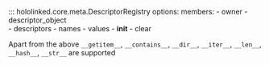 

::: hololinked.core.meta.DescriptorRegistry
    options:
        members:
            - owner
            - descriptor_object           
            - descriptors
            - names
            - values
            - __init__
            - clear
       
Apart from the above `__getitem__`, `__contains__`, `__dir__`, `__iter__`, `__len__`, `__hash__`, `__str__` are supported







